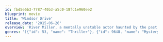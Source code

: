 ```yaml
---
id: fbd5e5b3-7787-40b3-a5c0-18fc1e960ee2
blueprint: movie
title: 'Windsor Drive'
release_date: '2015-06-26'
overview: 'River Miller, a mentally unstable actor haunted by the past, moves to Hollywood to start his life over, only to find his inner demons are inescapable.'
genres: '[{"id": 53, "name": "Thriller"}, {"id": 9648, "name": "Mystery"}]'
---
```


